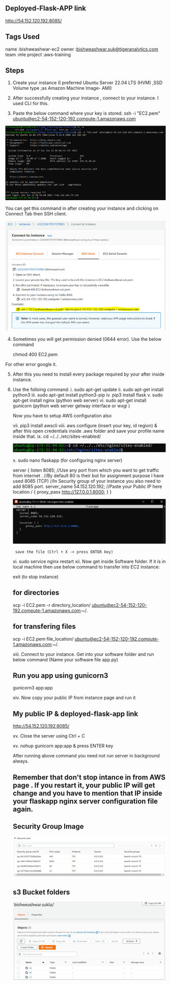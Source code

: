 ## Deployed-Flask-APP link 
http://54.152.120.192:8085/

## Tags Used
name	:bishweashwar-ec2
owner	:bishweashwar.suk@tigeranalytics.com
team	:mle
project	:aws-training

## Steps 

1. Create your instance (I preferred Ubuntu Server 22.04 LTS (HVM) ,SSD Volume type ;as Amazon Machine Image- AMI)

2. After successfully creating your instance , connect to your instance. I used CLI for this.

3. Paste the below command where your key is stored.
ssh -i "EC2.pem" ubuntu@ec2-54-152-120-192.compute-1.amazonaws.com

![](images/connect-instance.PNG)

You can get this command in after creating your instance and clicking on Connect Tab then SSH client.

![](images/key-pair-command-location.PNG)

4. Sometimes you will get permission denied (0644 error). Use the below command

    chmod 400 EC2.pem

For other error google it.

5. After this you need to install every package required by your after inside instance.

6. Use the folloing command:
    i. sudo apt-get update
    ii. sudo apt-get install python3
    iii. sudo apt-get install python3-pip
    iv. pip3 install flask
    v. sudo apt-get install nginx (python web server)
    vi. sudo apt-get install gunicorn (python web server getway interface or wxgi )
    
    Now you have to setup AWS configuration also

    vii. pip3 install awscli
    viii. aws configure (insert your key, id region) & after this open credentials inside .aws folder and  save your profile name inside  that.
    ix. cd ~/../../etc/sites-enabled/

    ![](images/nginx-server-location.PNG)

    x. sudo nano flaskapp (for configuring nginx server)

      server {
        listen 8085; //Use any port from which you want to get traffic from internet . 
                    //By default 80  is their but for assignment purpose I have used 8085 (TCP)
                    //In Security group of your instance you also need  to add 8085 port.
        server_name 54.152.120.192; //Paste your Public IP here
        location / {
        proxy_pass http://127.0.0.1:8000;
            }
        }

    ![](images/nginx-server-code.PNG)

        save the file (Ctrl + X -> press ENTER key)
        
    xi. sudo service nginx restart
    xii. Now get inside Software folder. If it is in local machine then use below command to transfer into EC2 instance:

    exit (to stop instance)
    ## for directories
    scp -i EC2.pem -r directory_location/ ubuntu@ec2-54-152-120-192.compute-1.amazonaws.com:~/.   
    
    ## for transfering files
    scp -i EC2.pem file_location/ ubuntu@ec2-54-152-120-192.compute-1.amazonaws.com:~/.
    
    xiii. Connect to your instance. Get into your software folder and run below command (Name your software file app.py)

    ## Run you app using gunicorn3
    gunicorn3 app:app

    xiv. Now  copy your public IP from instance page and run it 
    
    
    ## My public IP & deployed-flask-app link
    http://54.152.120.192:8085/ 



    xv. Close the server using 
    Ctrl + C
    
    xv. nohup gunicorn app:app & 
        press ENTER key

    After running above command you need not run server in background always.

    ## Remember that don't stop intance in from AWS page . If you restart it, your public IP will get change and you have  to mention that IP inside your flaskapp nginx server configuration file again.


    ## Security Group Image
    ![](images/security-groups.PNG)

    ## s3 Bucket folders
    ![](images/s3.PNG)
